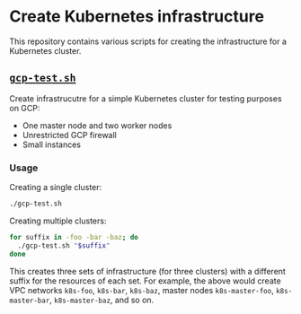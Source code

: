 # Create Kubernetes infrastructure

This repository contains various scripts for creating the infrastructure for a Kubernetes cluster.

## [`gcp-test.sh`](gcp-test.sh)

Create infrastrucutre for a simple Kubernetes cluster for testing purposes on GCP:

- One master node and two worker nodes
- Unrestricted GCP firewall
- Small instances

### Usage

Creating a single cluster:

```bash
./gcp-test.sh
```

Creating multiple clusters:

```bash
for suffix in -foo -bar -baz; do
  ./gcp-test.sh "$suffix"
done
```

This creates three sets of infrastructure (for three clusters) with a different suffix for the resources of each set. For example, the above would create VPC networks `k8s-foo`, `k8s-bar`, `k8s-baz`, master nodes `k8s-master-foo`, `k8s-master-bar`, `k8s-master-baz`, and so on.




